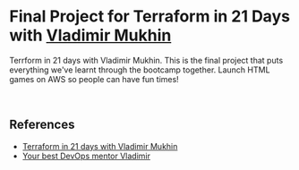 # Final Project for Terraform in 21 Days with [Vladimir Mukhin](https://github.com/vladimirmukhin/terraform-in-21-days)

Terrform in 21 days with Vladimir Mukhin. This is the final project that puts everything we've learnt through the bootcamp together. Launch HTML games on AWS so people can have fun times!

<br>

## References
- [Terraform in 21 days with Vladimir Mukhin](https://maven.com/vladimir-mukhin/terraform-in-21-days?cohortSlug=)
- [Your best DevOps mentor Vladimir](https://yourdevopsmentor.com/)

